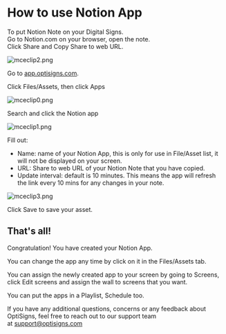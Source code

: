 # How to use Notion App

To put Notion Note on your Digital Signs.  
Go to Notion.com on your browser, open the note.  
Click Share and Copy Share to web URL.

![mceclip2.png](https://support.optisigns.com/hc/article_attachments/5174799770003)

Go to [app.optisigns.com](https://app.optisigns.com/).

Click Files/Assets, then click Apps

![mceclip0.png](https://support.optisigns.com/hc/article_attachments/26483573742739)

Search and click the Notion app

![mceclip1.png](https://support.optisigns.com/hc/article_attachments/5174763924115)

Fill out:

* Name: name of your Notion App, this is only for use in File/Asset list, it will not be displayed on your screen.
* URL: Share to web URL of your Notion Note that you have copied.
* Update interval: default is 10 minutes. This means the app will refresh the link every 10 mins for any changes in your note.

![mceclip3.png](https://support.optisigns.com/hc/article_attachments/5174823736851)

Click Save to save your asset.

## That's all!

Congratulation! You have created your Notion App.

You can change the app any time by click on it in the Files/Assets tab.

You can assign the newly created app to your screen by going to Screens, click Edit screens and assign the wall to screens that you want.

You can put the apps in a Playlist, Schedule too.

If you have any additional questions, concerns or any feedback about OptiSigns, feel free to reach out to our support team at [support@optisigns.com](mailto:support@optisigns.com)